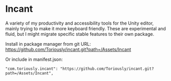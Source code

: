 # Incant
A variety of my productivity and accessibility tools for the Unity editor, mainly trying to make it more keyboard friendly.
These are experimental and fluid, but I might migrate specific stable features to their own package.

Install in package manager from git URL:
https://github.com/Toriously/incant.git?path=/Assets/Incant

Or include in manifest.json:

```"com.toriously.incant": "https://github.com/Toriously/incant.git?path=/Assets/Incant",```